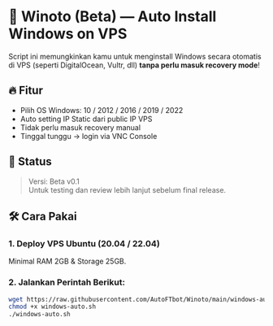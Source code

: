 # 🚀 Winoto (Beta) — Auto Install Windows on VPS

Script ini memungkinkan kamu untuk menginstall Windows secara otomatis di VPS (seperti DigitalOcean, Vultr, dll) **tanpa perlu masuk recovery mode**!

## 🔥 Fitur
- Pilih OS Windows: 10 / 2012 / 2016 / 2019 / 2022
- Auto setting IP Static dari public IP VPS
- Tidak perlu masuk recovery manual
- Tinggal tunggu → login via VNC Console

## 🧪 Status
> Versi: Beta v0.1  
> Untuk testing dan review lebih lanjut sebelum final release.

## 🛠 Cara Pakai

### 1. Deploy VPS Ubuntu (20.04 / 22.04)
Minimal RAM 2GB & Storage 25GB.

### 2. Jalankan Perintah Berikut:

```bash
wget https://raw.githubusercontent.com/AutoFTbot/Winoto/main/windows-auto.sh
chmod +x windows-auto.sh
./windows-auto.sh
